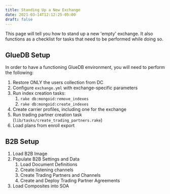```yaml
---
title: Standing Up a New Exchange
date: 2021-03-14T12:12:25-05:00
draft: false
---
```


This page will tell you how to stand up a new 'empty' exchange.  It also functions as a checklist for tasks that need to be performed while doing so.

## GlueDB Setup

In order to have a functioning GlueDB environment, you will need to perform the following:
1. Restore ONLY the users collection from DC
2. Configure `exchange.yml` with exchange-specific parameters
3. Run index creation tasks:
   1. `rake db:mongoid:remove_indexes`
   2. `rake db:mongoid:create_indexes`
4. Create carrier profiles, including one for the exchange
6. Run trading partner creation task (`lib/tasks/create_trading_partners.rake`)
7. Load plans from enroll export

## B2B Setup

1. Load B2B Image
2. Populate B2B Settings and Data
   1. Load Document Definitions
   2. Create listening channels
   3. Create Trading Partners and Channels
   4. Create and Deploy Trading Partner Agreements
3. Load Composites into SOA
